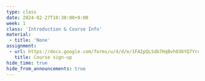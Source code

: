 ```yaml
---
type: class
date: 2024-02-27T10:30:00+9:00
week: 1
class: 'Introduction & Course Info'
material:
 - title: 'None'
assignment:
 - url: https://docs.google.com/forms/u/4/d/e/1FAIpQLSdb7HqBvh036YQ7YrAWuQrD985qdr9sPacFcG14rApOL0GLmA/viewform?usp=send_form
   title: Course sign-up  
hide_time: true
hide_from_announcements: true
---
```


